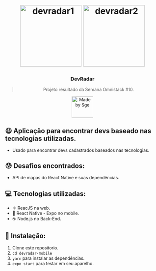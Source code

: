 <h1 align="center">
    <img alt="devradar1" src="https://i.imgur.com/v2S9iD2.jpg" width="200" heigth="416" />
    <img alt="devradar2" src="https://i.imgur.com/lfYJd4e.jpg" width="200" heigth="416" />
</h1>

<h3 align="center">
  DevRadar
</h3>

<blockquote align="center">Projeto resultado da Semana Omnistack #10.</blockquote>

<p align="center">
  <a href="http://sgeinformatica.com.br/">
    <img alt="Made by Sge" src="https://i.imgur.com/Dm7Xym9.png" width="70" heigth="20">
  </a>
</p>

## :smiley: Aplicação para encontrar devs baseado nas tecnologias utilizadas.

- Usado para encontrar devs cadastrados baseados nas tecnologias.

## :cold_sweat: Desafios encontrados:

- API de mapas do React Native e suas dependências.

## :computer: Tecnologias utilizadas:

- ⚛️ ReacJS na web.
- :iphone: React Native - Expo no mobile.
- ☕️ Node.js no Back-End.

## :dvd: Instalação:

1. Clone este repositorio.
2. `cd devradar-mobile`<br />
3. `yarn` para instalar as dependências.<br />
4. `expo start` para testar em seu aparelho.<br />
